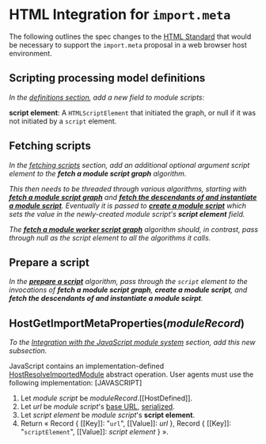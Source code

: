 # HTML Integration for `import.meta`

The following outlines the spec changes to the [HTML Standard](http://html.spec.whatwg.org/multipage/) that would be necessary to support the `import.meta` proposal in a web browser host environment.

## Scripting processing model definitions

_In the [definitions section](https://html.spec.whatwg.org/#module-script), add a new field to module scripts:_

**script element**: A `HTMLScriptElement` that initiated the graph, or null if it was not initiated by a `script` element.

## Fetching scripts

_In the [fetching scripts](https://html.spec.whatwg.org/#fetching-scripts) section, add an additional optional argument *script element* to the **fetch a module script graph** algorithm._

_This then needs to be threaded through various algorithms, starting with **[fetch a module script graph](https://html.spec.whatwg.org/#fetch-a-module-script-tree)** and **[fetch the descendants of and instantiate a module script](https://html.spec.whatwg.org/#fetch-the-descendants-of-and-instantiate-a-module-script)**. Eventually it is passed to **[create a module script](https://html.spec.whatwg.org/#creating-a-module-script)** which sets the value in the newly-created module script's **script element** field._

_The **[fetch a module worker script graph](https://html.spec.whatwg.org/#fetch-a-module-worker-script-tree)** algorithm should, in contrast, pass through null as the script element to all the algorithms it calls._

## Prepare a script

_In the **[prepare a script](https://html.spec.whatwg.org/#prepare-a-script)** algorithm, pass through the `script` element to the invocations of **fetch a module script graph**, **create a module script**, and **fetch the descendants of and instantiate a module scirpt**._

## HostGetImportMetaProperties(_moduleRecord_)

_To the [Integration with the JavaScript module system](https://html.spec.whatwg.org/#integration-with-the-javascript-module-system) section, add this new subsection._

JavaScript contains an implementation-defined [HostResolveImportedModule](https://domenic.github.io/proposal-import-meta/#sec-hostgetimportmetaproperties) abstract operation. User agents must use the following implementation: [JAVASCRIPT]

1. Let _module script_ be _moduleRecord_.[[HostDefined]].
1. Let _url_ be _module script_'s [base URL](https://html.spec.whatwg.org/#concept-module-script-base-url), [serialized](https://url.spec.whatwg.org/#concept-url-serializer).
1. Let _script element_ be _module script_'s **script element**.
1. Return « Record { [[Key]]: "`url`", [[Value]]: _url_ }, Record { [[Key]]: "`scriptElement`", [[Value]]: _script element_ } ».
